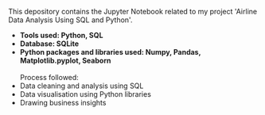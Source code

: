 This depository contains the Jupyter Notebook related to my project 'Airline Data Analysis Using SQL and Python'.<br>
* **Tools used: Python, SQL**
* **Database: SQLite**
* **Python packages and libraries used: Numpy, Pandas, Matplotlib.pyplot, Seaborn**
<br><br>
Process followed:
* Data cleaning and analysis using SQL
* Data visualisation using Python libraries
* Drawing business insights
